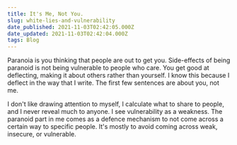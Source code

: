 ```yaml
---
title: It's Me, Not You.
slug: white-lies-and-vulnerability
date_published: 2021-11-03T02:42:05.000Z
date_updated: 2021-11-03T02:42:04.000Z
tags: Blog
---
```


Paranoia is you thinking that people are out to get you. Side-effects of being paranoid is not being vulnerable to people who care. You get good at deflecting, making it about others rather than yourself. I know this because I deflect in the way that I write. The first few sentences are about you, not me. 

I don't like drawing attention to myself, I calculate what to share to people, and I never reveal much to anyone. I see vulnerability as a weakness. The paranoid part in me comes as a defence mechanism to not come across a certain way to specific people. It's mostly to avoid coming across weak, insecure, or vulnerable. 
